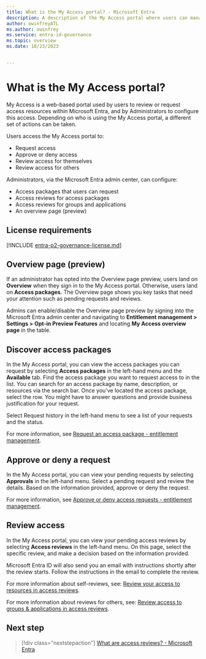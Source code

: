 ```yaml
---
title: What is the My Access portal? - Microsoft Entra
description: A description of the My Access portal where users can manage access within Microsoft Entra.
author: owinfreyATL
ms.author: owinfrey
ms.service: entra-id-governance
ms.topic: overview
ms.date: 10/23/2023


---
```



# What is the My Access portal?

My Access is a web-based portal used by users to review or request access resources within Microsoft Entra, and by Administrators to configure this access. Depending on who is using the My Access portal, a different set of actions can be taken.

Users access the My Access portal to:

- Request access
- Approve or deny access
- Review access for themselves
- Review access for others

Administrators, via the Microsoft Entra admin center, can configure:

- Access packages that users can request
- Access reviews for access packages
- Access reviews for groups and applications
- An overview page (preview)

## License requirements

[!INCLUDE [entra-p2-governance-license.md](../includes/entra-p2-governance-license.md)]

## Overview page (preview)

If an administrator has opted into the Overview page preview, users land on **Overview** when they sign in to the My Access portal. Otherwise, users land on **Access packages**. The Overview page shows you key tasks that need your attention such as pending requests and reviews.

Admins can enable/disable the Overview page preview by signing into the Microsoft Entra admin center and navigating to **Entitlement management > Settings > Opt-in Preview Features** and locating **My Access overview page** in the table.


## Discover access packages

In the My Access portal, you can view the access packages you can request by selecting **Access packages** in the left-hand menu and the **Available** tab. Find the access package you want to request access to in the list. You can search for an access package by name, description, or resources via the search bar. Once you’ve located the access package, select the row. You might have to answer questions and provide business justification for your request.

Select Request history in the left-hand menu to see a list of your requests and the status.

For more information, see [Request an access package - entitlement management](entitlement-management-request-access.md).


## Approve or deny a request

In the My Access portal, you can view your pending requests by selecting **Approvals** in the left-hand menu. Select a pending request and review the details. Based on the information provided, approve or deny the request.  

For more information, see [Approve or deny access requests - entitlement management](entitlement-management-request-approve.md).

## Review access

In the My Access portal, you can view your pending access reviews by selecting **Access reviews** in the left-hand menu. On this page, select the specific review, and make a decision based on the information provided.

Microsoft Entra ID will also send you an email with instructions shortly after the review starts. Follow the instructions in the email to complete the review.

For more information about self-reviews, see: [Review your access to resources in access reviews](self-access-review.md).

For more information about reviews for others, see: [Review access to groups & applications in access reviews](perform-access-review.md).

## Next step

> [!div class="nextstepaction"]
> [What are access reviews? - Microsoft Entra](access-reviews-overview.md)
